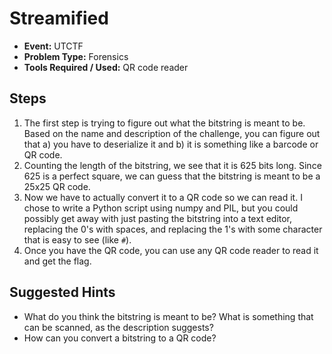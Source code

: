 # Streamified

* **Event:** UTCTF
* **Problem Type:** Forensics
* **Tools Required / Used:** QR code reader

## Steps

1. The first step is trying to figure out what the bitstring is meant to be. Based on the name and description of the challenge, you can figure out that a) you have to deserialize it and b) it is something like a barcode or QR code.
2. Counting the length of the bitstring, we see that it is 625 bits long. Since 625 is a perfect square, we can guess that the bitstring is meant to be a 25x25 QR code.
3. Now we have to actually convert it to a QR code so we can read it. I chose to write a Python script using numpy and PIL, but you could possibly get away with just pasting the bitstring into a text editor, replacing the 0's with spaces, and replacing the 1's with some character that is easy to see (like `#`).
4. Once you have the QR code, you can use any QR code reader to read it and get the flag.

## Suggested Hints

* What do you think the bitstring is meant to be? What is something that can be scanned, as the description suggests?
* How can you convert a bitstring to a QR code?
